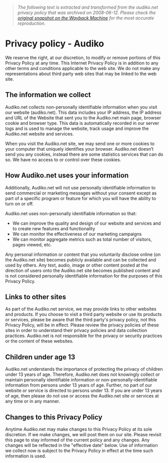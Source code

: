 > *The following text is extracted and transformed from the audiko.net privacy policy that was archived on 2008-06-12. Please check the [original snapshot on the Wayback Machine](https://web.archive.org/web/20080612070014id_/http%3A//audiko.net/info/privacy-policy/en.html) for the most accurate reproduction.*

# Privacy policy - Audiko

We reserve the right, at our discretion, to modify or remove portions of this Privacy Policy at any time. This Internet Privacy Policy is in addition to any other terms and conditions applicable to the web site. We do not make any representations about third party web sites that may be linked to the web site.

## The information we collect

Audiko.net collects non-personally identifiable information when you visit our website (audiko.net). This data includes your IP address, the IP address and URL of the Website that sent you to the Audiko.net main page, browser cookie and browser type. This data is automatically recorded in our server logs and is used to manage the website, track usage and improve the Audiko.net website and services.

When you visit the Audiko.net site, we may send one or more cookies to your computer that uniquely identifies your browser. Audiko.net doesn’t send you any cookies, instead there are some statistics services that can do so. We have no access to or control over these cookies.

## How Audiko.net uses your information

Additionally, Audiko.net will not use personally identifiable information to send commercial or marketing messages without your consent except as part of a specific program or feature for which you will have the ability to turn on or off.

Audiko.net uses non-personally identifiable information so that:

  * We can improve the quality and design of our website and services and to create new features and functionality
  * We can monitor the effectiveness of our marketing campaigns
  * We can monitor aggregate metrics such as total number of visitors, pages viewed, etc.



Any personal information or content that you voluntarily disclose online (on the Audiko.net site) becomes publicly available and can be collected and used by others. Any text, audio, image or other content posted at the direction of users onto the Audiko.net site becomes published content and is not considered personally identifiable information for the purposes of this Privacy Policy.

## Links to other sites

As part of the Audiko.net service, we may provide links to other websites and products. If you choose to visit a third party website or use its products or services, please be aware that the third party's privacy policy, not this Privacy Policy, will be in effect. Please review the privacy policies of these sites in order to understand their privacy policies and data collection practices. Audiko.net is not responsible for the privacy or security practices or the content of these websites.

## Children under age 13

Audiko.net understands the importance of protecting the privacy of children under 13 years of age. Therefore, Audiko.net does not knowingly collect or maintain personally identifiable information or non-personally-identifiable information from persons under 13 years of age. Further, no part of our website or service is directed to persons under 13. If you are under 13 years of age, then please do not use or access the Audiko.net site or services at any time or in any manner.

## Changes to this Privacy Policy

Anytime Audiko.net may make changes to this Privacy Policy at its sole discretion. If we make changes, we will post them on our site. Please revisit this page to stay informed of the current policy and any changes. Any changes will be reflected in the "effective date" below. Use of information we collect now is subject to the Privacy Policy in effect at the time such information is used.
